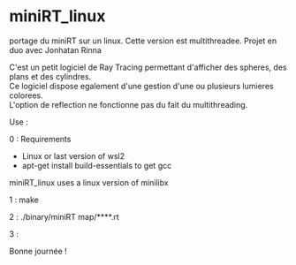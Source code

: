 # miniRT_linux

portage du miniRT sur un linux. Cette version est multithreadee. Projet en duo avec Jonhatan Rinna

C'est un petit logiciel de Ray Tracing permettant d'afficher des spheres, des plans et des cylindres.  
Ce logiciel dispose egalement d'une gestion d'une ou plusieurs lumieres colorees.  
L'option de reflection ne fonctionne pas du fait du multithreading.  

Use :

0 : Requirements

  - Linux or last version of wsl2
  - apt-get install build-essentials to get gcc

miniRT_linux uses a linux version of minilibx

1 : make

2 : ./binary/miniRT map/****.rt

3 : 

Bonne journée !

